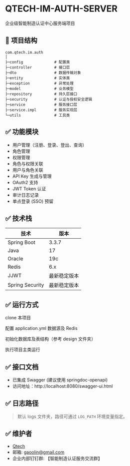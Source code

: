 # QTECH-IM-AUTH-SERVER

企业级智能制造认证中心服务端项目

## 📁 项目结构
```text
com.qtech.im.auth
│
├─config              # 配置类
├─controller          # 接口层
├─dto                 # 数据传输对象
├─entity              # 实体类
├─exception           # 异常处理
├─model               # 业务模型
├─repository          # 持久层接口
├─security            # 认证与授权安全逻辑
├─service             # 服务接口层
├─service.impl        # 服务实现层
└─utils               # 工具类
```

## ✅ 功能模块
- 用户管理（注册、登录、登出、查询）
- 角色管理
- 权限管理
- 角色与权限关联
- 用户与角色关联
- API Key 生成与管理
- OAuth2 支持
- JWT Token 认证
- 审计日志记录
- 单点登录 (SSO) 预留

## ✅ 技术栈
| 技术       | 版本              |
|------------|-------------------|
| Spring Boot| 3.3.7             |
| Java       | 17                |
| Oracle     | 19c               |
| Redis      | 6.x               |
| JJWT       | 最新稳定版本      |
| Spring Security | 最新稳定版本 |

## ✅ 运行方式
clone 本项目

配置 application.yml 数据源及 Redis

初始化数据库及表结构（参考 design 文件夹）

执行项目主类运行
## ✅ 接口文档
- 已集成 Swagger (建议使用 springdoc-openapi)
- 访问地址：http://localhost:8080/swagger-ui.html

## ✅ 日志路径
> 默认 logs 文件夹，路径可通过 `LOG_PATH` 环境变量指定。

## ✅ 维护者
- [Qtech](https://github.com/gaoolin/qtech-im-auth-server)  
- 邮箱: gaoolin@gmail.com  
- 企业内部钉钉群: 【智能制造认证服务交流群】
